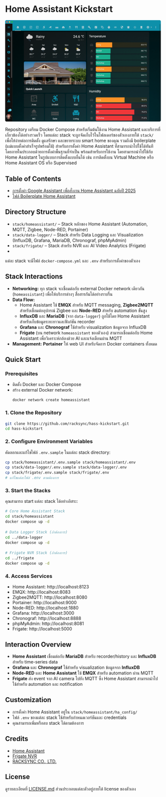 # Home Assistant Kickstart

![image](assets/screenshot.png)

Repository เตรียม Docker Compose สำหรับเริ่มต้นใช้งาน Home Assistant และบริการที่เกี่ยวข้องได้อย่างรวดเร็ว โดยแต่ละ stack จะถูกจัดเก็บไว้ในโฟลเดอร์ของตัวเองภายใต้ `stack/` เพื่อให้ง่ายต่อการติดตั้ง ดูแลรักษา และขยายระบบ smart home ของคุณ รวมถึงมี boilerplate (แม่แบบตั้งค่าสำเร็จรูปพร้อมใช้) สำหรับการตั้งค่า Home Assistant ที่สามารถนำไปใช้ได้ทันที โดยภายในประกอบด้วยการตั้งค่าพื้นฐานที่จำเป็น พร้อมสำหรับการใช้งาน โดยสามารถนำไปใช้กับ Home Assistant ในรูปแบบการติดตั้งแบบอื่นได้ เช่น การติดตั้งบน  Virtual Machine หรือ Home Assistant OS หรือ Supervised 

## Table of Contents
- [การตั้งค่า Google Assistant เพื่อสั่งงาน Home Assistant ​ฉบับปี 2025](docs/google-home-assistant.md)
- [ไฟล์ Boilerplate Home Assistant](stack/homeassistant/ha_config/)

## Directory Structure

- `stack/homeassistant/` – Stack หลักของ Home Assistant (Automation, MQTT, Zigbee, Node-RED, Portainer)
- `stack/data-logger/` – Stack สำหรับ Data Logging และ Visualization (InfluxDB, Grafana, MariaDB, Chronograf, phpMyAdmin)
- `stack/frigate/` – Stack สำหรับ NVR และ AI Video Analytics (Frigate)
- 
แต่ละ stack จะมีไฟล์ `docker-compose.yml` และ `.env` สำหรับการตั้งค่าของตัวเอง

## Stack Interactions

- **Networking:** ทุก stack จะเชื่อมต่อกับ external Docker network เดียวกัน (`homeassistant`) เพื่อให้บริการต่างๆ สื่อสารกันได้อย่างราบรื่น
- **Data Flow:**
  - Home Assistant ใช้ **EMQX** สำหรับ MQTT messaging, **Zigbee2MQTT** สำหรับเชื่อมต่ออุปกรณ์ Zigbee และ **Node-RED** สำหรับ automation ขั้นสูง
  - **InfluxDB** และ **MariaDB** (จาก `data-logger`) ถูกใช้โดย Home Assistant สำหรับเก็บข้อมูลระยะยาวและฟังก์ชัน recorder
  - **Grafana** และ **Chronograf** ใช้สำหรับ visualization ข้อมูลจาก InfluxDB
  - **Frigate** (บน network `homeassistant` ของตัวเอง) สามารถเชื่อมต่อกับ Home Assistant เพื่อวิเคราะห์กล้องด้วย AI และแจ้งเตือนผ่าน MQTT
- **Management:** **Portainer** ให้ web UI สำหรับจัดการ Docker containers ทั้งหมด

## Quick Start

### Prerequisites

- ติดตั้ง Docker และ Docker Compose
- สร้าง external Docker network:
  ```bash
  docker network create homeassistant
  ```

### 1. Clone the Repository

```bash
git clone https://github.com/racksync/hass-kickstart.git
cd hass-kickstart
```

### 2. Configure Environment Variables

คัดลอกและแก้ไขไฟล์ `.env.sample` ในแต่ละ stack directory:

```bash
cp stack/homeassistant/.env.sample stack/homeassistant/.env
cp stack/data-logger/.env.sample stack/data-logger/.env
cp stack/frigate/.env.sample stack/frigate/.env
# แก้ไขแต่ละไฟล์ .env ตามต้องการ
```

### 3. Start the Stacks

คุณสามารถ start แต่ละ stack ได้อย่างอิสระ:

```bash
# Core Home Assistant Stack
cd stack/homeassistant
docker compose up -d

# Data Logger Stack (ถ้าต้องการ)
cd ../data-logger
docker compose up -d

# Frigate NVR Stack (ถ้าต้องการ)
cd ../frigate
docker compose up -d
```

### 4. Access Services

- Home Assistant: http://localhost:8123
- EMQX: http://localhost:8083
- Zigbee2MQTT: http://localhost:8080
- Portainer: http://localhost:9000
- Node-RED: http://localhost:1880
- Grafana: http://localhost:3000
- Chronograf: http://localhost:8888
- phpMyAdmin: http://localhost:8081
- Frigate: http://localhost:5000

## Interaction Overview

- **Home Assistant** เชื่อมต่อกับ **MariaDB** สำหรับ recorder/history และ **InfluxDB** สำหรับ time-series data
- **Grafana** และ **Chronograf** ใช้สำหรับ visualization ข้อมูลจาก **InfluxDB**
- **Node-RED** และ **Home Assistant** ใช้ **EMQX** สำหรับ automation ผ่าน MQTT
- **Frigate** ส่ง event จาก AI camera ไปยัง MQTT ซึ่ง Home Assistant สามารถนำไปใช้สำหรับ automation และ notification

## Customization

- การตั้งค่า Home Assistant อยู่ใน `stack/homeassistant/ha_config/`
- ไฟล์ `.env` ของแต่ละ stack ใช้สำหรับกำหนดเวอร์ชันและ credentials
- คุณสามารถเพิ่มหรือลบ stack ได้ตามต้องการ

## Credits

- [Home Assistant](https://www.home-assistant.io/)
- [Frigate NVR](https://frigate.video/)
- [RACKSYNC CO., LTD.](https://racksync.com)

## License

ดูรายละเอียดที่ [LICENSE.md](LICENSE.md) ส่วนประกอบแต่ละตัวอยู่ภายใต้ license ของตัวเอง

